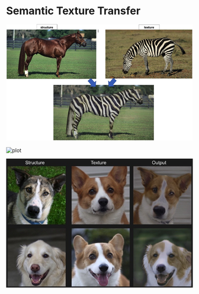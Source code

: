 # Semantic Texture Transfer

![plot](imgs/horse-zebra.jpeg)

![plot](imgs/results.png)

![plot](imgs/dogs.jpeg)